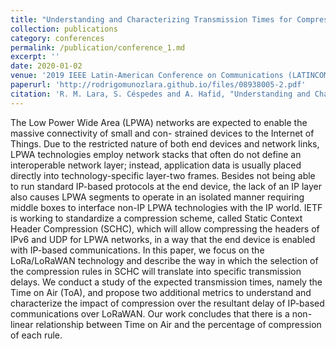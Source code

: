 ```yaml
---
title: "Understanding and Characterizing Transmission Times for Compressed IP packets over LoRaWAN"
collection: publications
category: conferences
permalink: /publication/conference_1.md
excerpt: ''
date: 2020-01-02
venue: '2019 IEEE Latin-American Conference on Communications (LATINCOM)'
paperurl: 'http://rodrigomunozlara.github.io/files/08938005-2.pdf'
citation: 'R. M. Lara, S. Céspedes and A. Hafid, "Understanding and Characterizing Transmission Times for Compressed IP packets over LoRaWAN," 2019 IEEE Latin-American Conference on Communications (LATINCOM), Salvador, Brazil, 2019, pp. 1-6, doi: 10.1109/LATINCOM48065.2019.8938005.'
---
```


The Low Power Wide Area (LPWA) networks are expected to enable the massive connectivity of small and con- strained devices to the Internet of Things. Due to the restricted nature of both end devices and network links, LPWA technologies employ network stacks that often do not define an interoperable network layer; instead, application data is usually placed directly into technology-specific layer-two frames. Besides not being able to run standard IP-based protocols at the end device, the lack of an IP layer also causes LPWA segments to operate in an isolated manner requiring middle boxes to interface non-IP LPWA technologies with the IP world. IETF is working to standardize a compression scheme, called Static Context Header Compression (SCHC), which will allow compressing the headers of IPv6 and UDP for LPWA networks, in a way that the end device is enabled with IP-based communications. In this paper, we focus on the LoRa/LoRaWAN technology and describe the way in which the selection of the compression rules in SCHC will translate into specific transmission delays. We conduct a study of the expected transmission times, namely the Time on Air (ToA), and propose two additional metrics to understand and characterize the impact of compression over the resultant delay of IP-based communications over LoRaWAN. Our work concludes that there is a non-linear relationship between Time on Air and the percentage of compression of each rule.